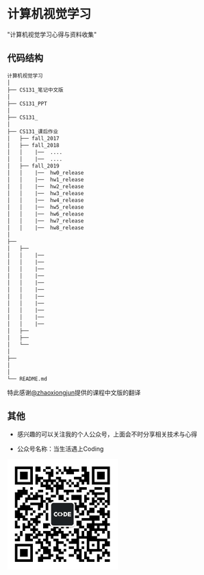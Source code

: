 #  计算机视觉学习

"计算机视觉学习心得与资料收集"
## 代码结构

```
计算机视觉学习
│
├── CS131_笔记中文版
│ 
├── CS131_PPT
│ 
├── CS131_
│ 
├── CS131_课后作业
│   ├── fall_2017
│   ├── fall_2018
│   │    |──  ....
│   │    |──  ....
│   ├── fall_2019
│   │    |──  hw0_release
│   │    |──  hw1_release
│   │    |──  hw2_release
│   │    |──  hw3_release
│   │    |──  hw4_release
│   │    |──  hw5_release
│   │    |──  hw6_release
│   │    |──  hw7_release
│   │    |──  hw8_release
│
├── 
│   ├── 
│   │    |──  
│   │    |──  
│   │    |──  
│   │    |──  
│   │    |──  
│   │    |──  
│   │    |──  
│   │    |──  
│   │    |──  
│   │    |──  
│   │    |──  
│   ├── 
│   ├── 
│   └── 
│
├── 
│
│
└── README.md 
```

特此感谢[@zhaoxiongjun](https://github.com/zhaoxiongjun)提供的课程中文版的翻译

## 其他
* 感兴趣的可以关注我的个人公众号，上面会不时分享相关技术与心得

* 公众号名称：当生活遇上Coding

![公众号](img/README/微信公众号.jpg)